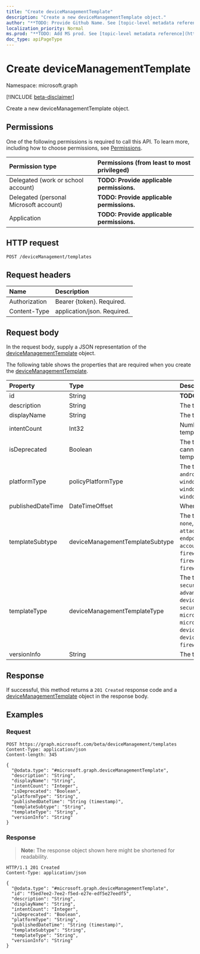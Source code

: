 ```yaml
---
title: "Create deviceManagementTemplate"
description: "Create a new deviceManagementTemplate object."
author: "**TODO: Provide Github Name. See [topic-level metadata reference](https://msgo.azurewebsites.net/add/document/guidelines/metadata.html#topic-level-metadata)**"
localization_priority: Normal
ms.prod: "**TODO: Add MS prod. See [topic-level metadata reference](https://msgo.azurewebsites.net/add/document/guidelines/metadata.html#topic-level-metadata)**"
doc_type: apiPageType
---
```


# Create deviceManagementTemplate
Namespace: microsoft.graph

[!INCLUDE [beta-disclaimer](../../includes/beta-disclaimer.md)]

Create a new deviceManagementTemplate object.

## Permissions
One of the following permissions is required to call this API. To learn more, including how to choose permissions, see [Permissions](/graph/permissions-reference).

|Permission type|Permissions (from least to most privileged)|
|:---|:---|
|Delegated (work or school account)|**TODO: Provide applicable permissions.**|
|Delegated (personal Microsoft account)|**TODO: Provide applicable permissions.**|
|Application|**TODO: Provide applicable permissions.**|

## HTTP request

<!-- {
  "blockType": "ignored"
}
-->
``` http
POST /deviceManagement/templates
```

## Request headers
|Name|Description|
|:---|:---|
|Authorization|Bearer {token}. Required.|
|Content-Type|application/json. Required.|

## Request body
In the request body, supply a JSON representation of the [deviceManagementTemplate](../resources/devicemanagementtemplate.md) object.

The following table shows the properties that are required when you create the [deviceManagementTemplate](../resources/devicemanagementtemplate.md).

|Property|Type|Description|
|:---|:---|:---|
|id|String|**TODO: Add Description** Inherited from [entity](../resources/entity.md)|
|description|String|The template's description|
|displayName|String|The template's display name|
|intentCount|Int32|Number of Intents created from this template.|
|isDeprecated|Boolean|The template is deprecated or not. Intents cannot be created from a deprecated template.|
|platformType|policyPlatformType|The template's platform. Possible values are: `android`, `androidForWork`, `iOS`, `macOS`, `windowsPhone81`, `windows81AndLater`, `windows10AndLater`, `androidWorkProfile`, `windows10XProfile`, `androidAOSP`, `all`.|
|publishedDateTime|DateTimeOffset|When the template was published|
|templateSubtype|deviceManagementTemplateSubtype|The template's subtype. Possible values are: `none`, `firewall`, `diskEncryption`, `attackSurfaceReduction`, `endpointDetectionReponse`, `accountProtection`, `antivirus`, `firewallSharedAppList`, `firewallSharedIpList`, `firewallSharedPortlist`.|
|templateType|deviceManagementTemplateType|The template's type. Possible values are: `securityBaseline`, `specializedDevices`, `advancedThreatProtectionSecurityBaseline`, `deviceConfiguration`, `custom`, `securityTemplate`, `microsoftEdgeSecurityBaseline`, `microsoftOffice365ProPlusSecurityBaseline`, `deviceCompliance`, `deviceConfigurationForOffice365`, `cloudPC`, `firewallSharedSettings`.|
|versionInfo|String|The template's version information|



## Response

If successful, this method returns a `201 Created` response code and a [deviceManagementTemplate](../resources/devicemanagementtemplate.md) object in the response body.

## Examples

### Request
<!-- {
  "blockType": "request",
  "name": "create_devicemanagementtemplate_from_"
}
-->
``` http
POST https://graph.microsoft.com/beta/deviceManagement/templates
Content-Type: application/json
Content-length: 345

{
  "@odata.type": "#microsoft.graph.deviceManagementTemplate",
  "description": "String",
  "displayName": "String",
  "intentCount": "Integer",
  "isDeprecated": "Boolean",
  "platformType": "String",
  "publishedDateTime": "String (timestamp)",
  "templateSubtype": "String",
  "templateType": "String",
  "versionInfo": "String"
}
```


### Response
>**Note:** The response object shown here might be shortened for readability.
<!-- {
  "blockType": "response",
  "truncated": true,
  "@odata.type": "microsoft.graph.deviceManagementTemplate"
}
-->
``` http
HTTP/1.1 201 Created
Content-Type: application/json

{
  "@odata.type": "#microsoft.graph.deviceManagementTemplate",
  "id": "f5ed7ee2-7ee2-f5ed-e27e-edf5e27eedf5",
  "description": "String",
  "displayName": "String",
  "intentCount": "Integer",
  "isDeprecated": "Boolean",
  "platformType": "String",
  "publishedDateTime": "String (timestamp)",
  "templateSubtype": "String",
  "templateType": "String",
  "versionInfo": "String"
}
```

